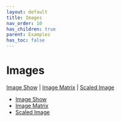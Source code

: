 ```yaml
---
layout: default
title: Images
nav_order: 10
has_children: true
parent: Examples
has_toc: false
---
```

# Images

[Image Show]() | [Image Matrix](#image-matrix) | [Scaled Image]()
 


- [Image Show](images/image-show.md)
- [Image Matrix](images/image-matrix.md)
- [Scaled Image](images/scaled-image.md)


<!-- Generated with mdsplit: https://github.com/alandefreitas/mdsplit -->
